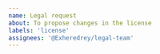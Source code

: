 ```yaml
---
name: Legal request
about: To propose changes in the license
labels: 'license'
assignees: '@Exheredrey/legal-team'
---
```


<!-- Please keep your request as short as possible, the longer the request the longer it's going to take for us to process it -->
